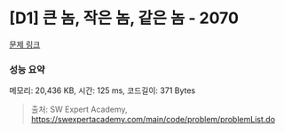 # [D1] 큰 놈, 작은 놈, 같은 놈 - 2070 

[문제 링크](https://swexpertacademy.com/main/code/problem/problemDetail.do?contestProbId=AV5QQ6qqA40DFAUq) 

### 성능 요약

메모리: 20,436 KB, 시간: 125 ms, 코드길이: 371 Bytes



> 출처: SW Expert Academy, https://swexpertacademy.com/main/code/problem/problemList.do